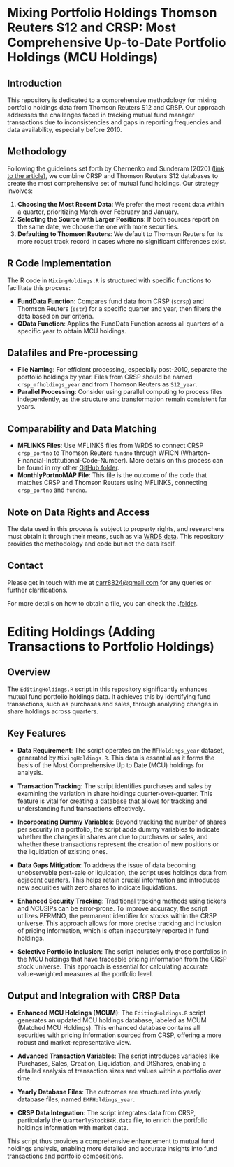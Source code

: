 # Mixing Portfolio Holdings Thomson Reuters S12 and CRSP: Most Comprehensive Up-to-Date Portfolio Holdings (MCU Holdings)

## Introduction

This repository is dedicated to a comprehensive methodology for mixing portfolio holdings data from Thomson Reuters S12 and CRSP. Our approach addresses the challenges faced in tracking mutual fund manager transactions due to inconsistencies and gaps in reporting frequencies and data availability, especially before 2010.

## Methodology

Following the guidelines set forth by Chernenko and Sunderam (2020) ([link to the article](https://www.sciencedirect.com/science/article/pii/S0304405X19301928)), we combine CRSP and Thomson Reuters S12 databases to create the most comprehensive set of mutual fund holdings. Our strategy involves:

1. **Choosing the Most Recent Data**: We prefer the most recent data within a quarter, prioritizing March over February and January.
2. **Selecting the Source with Larger Positions**: If both sources report on the same date, we choose the one with more securities.
3. **Defaulting to Thomson Reuters**: We default to Thomson Reuters for its more robust track record in cases where no significant differences exist.

## R Code Implementation

The R code in `MixingHoldings.R` is structured with specific functions to facilitate this process:

- **FundData Function**: Compares fund data from CRSP (`scrsp`) and Thomson Reuters (`sstr`) for a specific quarter and year, then filters the data based on our criteria.
- **QData Function**: Applies the FundData Function across all quarters of a specific year to obtain MCU holdings.

## Datafiles and Pre-processing

- **File Naming**: For efficient processing, especially post-2010, separate the portfolio holdings by year. Files from CRSP should be named `crsp_mfholdings_year` and from Thomson Reuters as `S12_year`.
- **Parallel Processing**: Consider using parallel computing to process files independently, as the structure and transformation remain consistent for years.

## Comparability and Data Matching

- **MFLINKS Files**: Use MFLINKS files from WRDS to connect CRSP `crsp_portno` to Thomson Reuters `fundno` through WFICN (Wharton-Financial-Institutional-Code-Number). More details on this process can be found in my other [GitHub folder](https://github.com/carr8824/Data-Cleaning/tree/main/DoctoralResearch-AssetManagement/Data%20Matching).
- **MonthlyPortnoMAP File**: This file is the outcome of the code that matches CRSP and Thomson Reuters using MFLINKS, connecting `crsp_portno` and `fundno`.

## Note on Data Rights and Access

The data used in this process is subject to property rights, and researchers must obtain it through their means, such as via [WRDS data](https://wrds-www.wharton.upenn.edu/). This repository provides the methodology and code but not the data itself.

## Contact

Please get in touch with me at [carr8824@gmail.com](mailto:carr8824@gmail.com) for any queries or further clarifications.

For more details on how to obtain a file, you can check the .[folder](https://github.com/carr8824/Data-Cleaning/tree/main/DoctoralResearch-AssetManagement/Data%20Matching).

# Editing Holdings (Adding Transactions to Portfolio Holdings)

## Overview

The `EditingHoldings.R` script in this repository significantly enhances mutual fund portfolio holdings data. It achieves this by identifying fund transactions, such as purchases and sales, through analyzing changes in share holdings across quarters.

## Key Features

- **Data Requirement**: The script operates on the `MFHoldings_year` dataset, generated by `MixingHoldings.R`. This data is essential as it forms the basis of the Most Comprehensive Up to Date (MCU) holdings for analysis.

- **Transaction Tracking**: The script identifies purchases and sales by examining the variation in share holdings quarter-over-quarter. This feature is vital for creating a database that allows for tracking and understanding fund transactions effectively.

- **Incorporating Dummy Variables**: Beyond tracking the number of shares per security in a portfolio, the script adds dummy variables to indicate whether the changes in shares are due to purchases or sales, and whether these transactions represent the creation of new positions or the liquidation of existing ones.

- **Data Gaps Mitigation**: To address the issue of data becoming unobservable post-sale or liquidation, the script uses holdings data from adjacent quarters. This helps retain crucial information and introduces new securities with zero shares to indicate liquidations.

- **Enhanced Security Tracking**: Traditional tracking methods using tickers and NCUSIPs can be error-prone. To improve accuracy, the script utilizes PERMNO, the permanent identifier for stocks within the CRSP universe. This approach allows for more precise tracking and inclusion of pricing information, which is often inaccurately reported in fund holdings.

- **Selective Portfolio Inclusion**: The script includes only those portfolios in the MCU holdings that have traceable pricing information from the CRSP stock universe. This approach is essential for calculating accurate value-weighted measures at the portfolio level.

## Output and Integration with CRSP Data

- **Enhanced MCU Holdings (MCUM)**: The `EditingHoldings.R` script generates an updated MCU holdings database, labeled as MCUM (Matched MCU Holdings). This enhanced database contains all securities with pricing information sourced from CRSP, offering a more robust and market-representative view.

- **Advanced Transaction Variables**: The script introduces variables like Purchases, Sales, Creation, Liquidation, and DtShares, enabling a detailed analysis of transaction sizes and values within a portfolio over time.

- **Yearly Database Files**: The outcomes are structured into yearly database files, named `EMFHoldings_year`.

- **CRSP Data Integration**: The script integrates data from CRSP, particularly the `QuarterlyStockBAR.data` file, to enrich the portfolio holdings information with market data.

This script thus provides a comprehensive enhancement to mutual fund holdings analysis, enabling more detailed and accurate insights into fund transactions and portfolio compositions.




